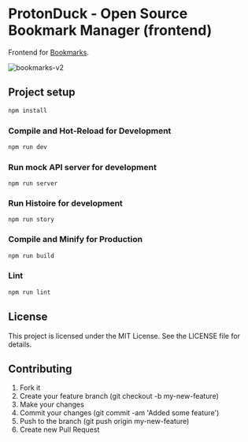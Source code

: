 # ProtonDuck - Open Source Bookmark Manager (frontend)

Frontend for [Bookmarks](https://github.com/protonduck/backend).

![bookmarks-v2](https://user-images.githubusercontent.com/1236892/209207964-aa0191ae-ca66-4f0b-97f9-123718d1d951.png)

## Project setup

```sh
npm install
```

### Compile and Hot-Reload for Development

```sh
npm run dev
```

### Run mock API server for development

```
npm run server
```

### Run Histoire for development

```
npm run story
```

### Compile and Minify for Production

```sh
npm run build
```

### Lint

```sh
npm run lint
```

## License

This project is licensed under the MIT License. See the LICENSE file for details.

## Contributing

1. Fork it
2. Create your feature branch (git checkout -b my-new-feature)
3. Make your changes
4. Commit your changes (git commit -am 'Added some feature')
5. Push to the branch (git push origin my-new-feature)
6. Create new Pull Request

